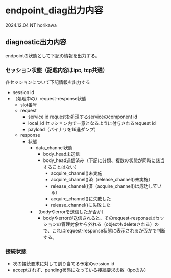 # endpoint_diag出力内容
2024.12.04
NT horikawa

## diagnostic出力内容
endpointの状態として下記の情報を出力する。

### セッション状態（記載内容はipc, tcp共通）
各セッションについて下記情報を出力する
* session id
* （処理中の）request-response状態
  * slot番号
  * request
    * service id requestを処理するserviceのcomponent id
    * local_id セッション内で一意となるように付与されるrequest id
    * payload（バイナリを16進ダンプ）
  * response
    * 状態
      * data_channel状態
        * body_head未送信
        * body_head送信済み（下記に分類、複数の状態が同時に該当することはない）
          * acquire_channel()未実施
          * acquire_channel()済（release_channel()未実施）
          * release_channel()済（acquire_channel()は成功している）
          * acquire_channel()に失敗した
          * release_channel()に失敗した
      * （bodyやerrorを送信したか否か）
        * bodyやerrorが送信されると、そのrequest-responseはセッションの管理対象から外れる（objectもdeleteされる）ので、これはrequest-response状態に表示されるか否かで判断する。

### 接続状態
* 次の接続要求に対して割り当てる予定のsession id
* acceptされず、pending状態になっている接続要求の数（ipcのみ）